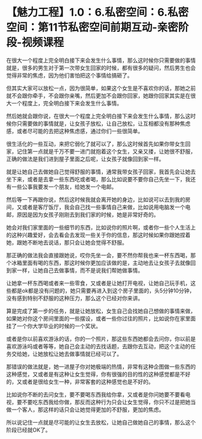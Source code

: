 # 【魅力工程】1.0：6.私密空间：6.私密空间：第11节私密空间前期互动-亲密阶段-视频课程

在很大一个程度上完全明白接下来会发生什么事情，那么这时候你只需要做的事情就是，很多的男生对于第一次带女生回家的时候，都有很多的疑问，然后男生也会觉得非常的焦虑，因为他们害怕把这个事情给搞砸了。

但其实大家可以放松一点，因为很简单，如果这个女生是不喜欢你的话，那她之前就不会跟你牵手，不会跟你亲嘴，然后更加不会跟你回家，她跟你回家其实是在很大一个程度上，完全明白接下来会发生什么事情。

然后她就会跟你说，在很大一个程度上完全明白接下来会发生什么事情，那么这时候你只需要做的事情就是，让女孩子放松，让自己放松，让互相都没有那种焦虑感，或者尽可能的去把这种焦虑感，通过你们一些很简单。

很生活化的一些互动，来把它弱化了就可以了，那么这时候首先如果你带女生回家，记住第一点就是千万不要一进门就抱着这个女生，又亲又搂，让她很不舒服，正确的做法是我们进到屋子里面之后呢，让女孩子就像回到家一样。

就是让她自己去做她自己觉得舒服的事情，通常我带女孩子回家，我首先会让她去坐下来，或者是去拿一些东西吃或者喝，那么比如说要不要你自己先坐一下，我还有一些公事我要发一个朋友，给她发一个电邮。

然后等一下再跟你说，然后这时候我就会离开她的身边，比如说可以去到我的房间，又或者是客厅饭厅，我会自己找一些事情自己来做，比如说用电脑发一个电邮，原因是因为女孩子刚刚去到我们家的时候，她是非常好奇的。

她会对我们家里面的一些细节的东西，比如说你的照片啊，或者你一些个人生活上的这种兴趣爱好，会去看会去发现一些关于你的信息，那这时候如果你跟她捏着她，跟她不断地去说话，那只会让她会觉得不舒服。

那正确的做法我会直接跟她说，哎你先坐一会，要不然你帮我也来一杯东西喝，那个冰箱里面有喝的东西，那这时候你更加应该做的是，主动地去让女孩子去就像回到家一样，让她自己去做事情，而不是说我们帮她做事情。

让她拿一杯东西喝或者来一些零食，又或者是让她打开电视，让她自己玩手机，这些都是ok都是没有问题的，她只需要再进入到这个房子里面的，头5分钟10分钟，没有感到特别不舒服的这种压力，那么这个已经对你来讲。

算是完成了第一步的任务，就是让她放松，女生自己会找她自己想做的事情来做，如果她对你这个房间里面的一些摆设，或者一些你过往的照片，比如说你在家里面挂了一个你大学毕业的时候的一个奖状。

或者是你以前喜欢游泳的话，你的一个照片，那这些东西她都会去问你，你以前是喜欢游泳吗或者等等，她自己会主动的去找话题，去跟你去互动，把这个主动的任务交给她，让她放松让她去做事情就已经可以了。

那错误的做法就是，她一进屋子你对她极端的热情，非常有这种企图做一些东西的这种感觉，又或者是有这种让女生觉得，你有很强的目的性的这种感觉都是不好的，又或者是很给女生一种，非常客套的这种感觉也是不好的。

比如说你不断的去问女生，要不要喝东西我给你拿，又或者是你问她要不要看电视，要不要吃东西我给你做，那反而这种行为只会让女生觉得，你只不过是把她当做一个客人，那这样的话只会让她觉得更加的不舒服，更加的焦虑。

所以说记住一点就是尽可能的让女生去放松，让她自己做她自己的事情，那么这个阶段已经就OK了。